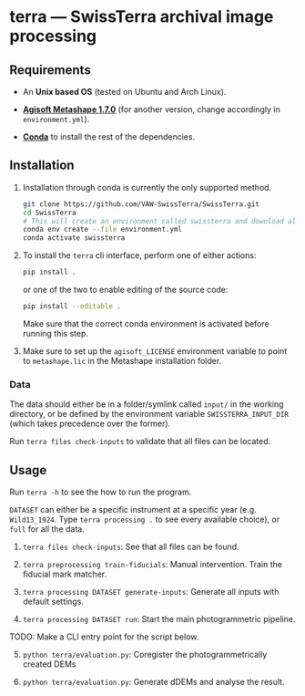 # terra — SwissTerra archival image processing

## Requirements

* An **Unix based OS** (tested on Ubuntu and Arch Linux).

* **[Agisoft Metashape 1.7.0](https://www.agisoft.com/downloads/installer/)** (for another version, change accordingly in `environment.yml`).

* **[Conda](https://docs.conda.io/projects/conda/en/latest/user-guide/install/linux.html)** to install the rest of the dependencies.

## Installation
1. 	
	Installation through conda is currently the only supported method.

	```bash
	git clone https://github.com/VAW-SwissTerra/SwissTerra.git
	cd SwissTerra
	# This will create an environment called swissterra and download all the packages
	conda env create --file environment.yml
	conda activate swissterra
	```
2. 	To install the `terra` cli interface, perform one of either actions:
	```bash
	pip install .
	```
	or one of the two to enable editing of the source code:
	```bash
	pip install --editable .
	```

	Make sure that the correct conda environment is activated before running this step.

3. 	Make sure to set up the `agisoft_LICENSE` environment variable to point to `metashape.lic` in the Metashape installation folder.

### Data
The data should either be in a folder/symlink called `input/` in the working directory, or be defined by the environment variable `SWISSTERRA_INPUT_DIR` (which takes precedence over the former).

Run `terra files check-inputs` to validate that all files can be located.

## Usage
Run `terra -h` to see the how to run the program.

`DATASET` can either be a specific instrument at a specific year (e.g. `Wild13_1924`. Type `terra processing .` to see every available choice), or `full` for all the data.

1. `terra files check-inputs`: See that all files can be found.

2. `terra preprocessing train-fiducials`: Manual intervention. Train the fiducial mark matcher.

3. `terra processing DATASET generate-inputs`: Generate all inputs with default settings.

4. `terra processing DATASET run`: Start the main photogrammetric pipeline.

TODO: Make a CLI entry point for the script below.

5. `python terra/evaluation.py`: Coregister the photogrammetrically created DEMs

6. `python terra/evaluation.py`: Generate dDEMs and analyse the result.

